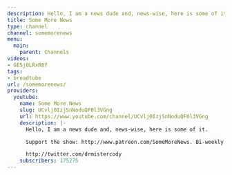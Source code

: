 ```yaml
---
description: Hello, I am a news dude and, news-wise, here is some of it.
title: Some More News
type: channel
channel: somemorenews
menu:
  main:
    parent: Channels
videos:
- GE5j0LRxR8Y
tags:
- breadtube
url: /somemorenews/
providers:
  youtube:
    name: Some More News
    slug: UCvlj0IzjSnNoduQF0l3VGng
    url: https://www.youtube.com/channel/UCvlj0IzjSnNoduQF0l3VGng
    description: |-
      Hello, I am a news dude and, news-wise, here is some of it.

      Support the show: http://www.patreon.com/SomeMoreNews. Bi-weekly full episodes every Sunday, and even more as time goes on.

      http://twitter.com/drmistercody
    subscribers: 175275
---
```

